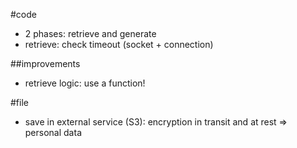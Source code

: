 #code
- 2 phases: retrieve and generate
- retrieve: check timeout (socket + connection)

##improvements
- retrieve logic: use a function!

#file
- save in external service (S3): encryption in transit and at rest => personal data
